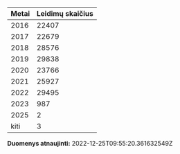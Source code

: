 | Metai | Leidimų skaičius |
|-------| ---------------- |
| 2016 | 22407 |
| 2017 | 22679 |
| 2018 | 28576 |
| 2019 | 29838 |
| 2020 | 23766 |
| 2021 | 25927 |
| 2022 | 29495 |
| 2023 | 987 |
| 2025 | 2 |
| kiti | 3 |

**Duomenys atnaujinti:** 2022-12-25T09:55:20.361632549Z